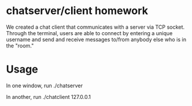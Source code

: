 # chatserver/client homework 

We created a chat client that communicates with a server via TCP socket. Through the terminal, users are able to connect by entering a unique username and send and receive messages to/from anybody else who is in the "room." 

# Usage
In one window, run
./chatserver <port-number>

In another, run
./chatclient 127.0.0.1 <port-number>
